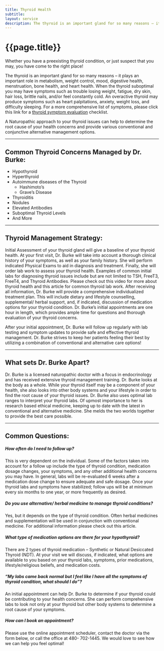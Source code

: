 ```yaml
---
title: Thyroid Health
subtitle: 
layout: service
description: The thyroid is an important gland for so many reasons – it plays an important role in metabolism, weight control, mood, digestive health, menstruation...
---
```

# {{page.title}}
Whether you have a preexisting thyroid condition, or just suspect that you may, you have come to the right place!

The thyroid is an important gland for so many reasons – it plays an important role in metabolism, weight control, mood, digestive health, menstruation, bone health, and heart health. When the thyroid suboptimal you may have symptoms such as trouble losing weight, fatigue, dry skin, hair loss, brittle nails, and/or feel constantly cold. An overactive thyroid may produce symptoms such as heart palpitations, anxiety, weight loss, and difficulty sleeping. For a more comprehensive list of symptoms, please click this link for a [thyroid symptom evaluation](assets/handouts/Thyroid-signs-and-symptoms-1.xls) checklist. 

A Naturopathic approach to your thyroid issues can help to determine the root cause of your health concerns and provide various conventional and conjunctive alternative management options. 

***

## Common Thyroid Concerns Managed by Dr. Burke:

* Hypothyroid
* Hyperthyroid
* Autoimmune diseases of the Thyroid
    * Hashimoto’s 
    * Grave’s Disease
* Thyroiditis
* Nodules
* Elevated Antibodies
* Suboptimal Thyroid Levels
* And More

***

## Thyroid Management Strategy:

Initial Assessment of your thyroid gland will give a baseline of your thyroid health. At your first visit, Dr. Burke will take into account a thorough clinical history of your symptoms, as well as your family history. She will perform indicated Physical Exams to aid in diagnosis and treatment. Finally, she will order lab work to assess your thyroid health. Examples of common initial labs for diagnosing thyroid issues include but are not limited to TSH, FreeT3, FreeT4, and Thyroid Antibodies. Please check out this video for more about thyroid health and this article for common thyroid lab work. After receiving all information, Dr. Burke will provide a comprehensive individualized treatment plan. This will include dietary and lifestyle counselling, supplemental/ herbal support, and, if indicated, discussion of medication options for your thyroid condition. Dr. Burke’s initial appointments are one hour in length, which provides ample time for questions and thorough evaluation of your thyroid concerns. 

After your initial appointment, Dr. Burke will follow up regularly with lab testing and symptom updates to provide safe and effective thyroid management. Dr. Burke strives to keep her patients feeling their best by utilizing a combination of conventional and alternative care options!

***

## What sets Dr. Burke Apart?

Dr. Burke is a licensed naturopathic doctor with a focus in endocrinology and has received extensive thyroid management training. Dr. Burke looks at the body as a whole. While your thyroid itself may be a component of your health, she also looks into other body systems and your lifestyle in order to find the root cause of your thyroid issues. Dr. Burke also uses optimal lab ranges to interpret your thyroid labs. Of upmost importance to her is research based ethical medicine, keeping up to date with the latest in conventional and alternative medicine. She melds the two worlds together to provide the best care possible.  

***

## Common Questions:

##### How often do I need to follow up?

This is very dependent on the individual. Some of the factors taken into account for a follow up include the type of thyroid condition, medication dosage changes, your symptoms, and any other additional health concerns you may have. In general, labs will be re-evaluated 6 weeks after a medication dose change to ensure adequate and safe dosage. Once your thyroid labs and symptoms have stabilized; follow ups will be at minimum every six months to one year, or more frequently as desired. 

##### Do you use alternative/ herbal medicine to manage thyroid conditions?

Yes, but it depends on the type of thyroid condition. Often herbal medicines and supplementation will be used in conjunction with conventional medicine. For additional information please check out this article. 

##### What type of medication options are there for your hypothyroid?

There are 2 types of thyroid medication – Synthetic or Natural Desiccated Thyroid (NDT). At your visit we will discuss, if indicated, what options are available to you based on your thyroid labs, symptoms, prior medications, lifestyle/religious beliefs, and medication costs.

##### “My labs came back normal but I feel like I have all the symptoms of thyroid condition, what should I do”?

An initial appointment can help Dr. Burke to determine if your thyroid could be contributing to your health concerns. She can perform comprehensive labs to look not only at your thyroid but other body systems to determine a root cause of your symptoms. 

##### How can I book an appointment?

Please use the online appointment scheduler, contact the doctor via the form below, or call the office at 480- 702-1445. We would love to see how we can help you feel optimal!